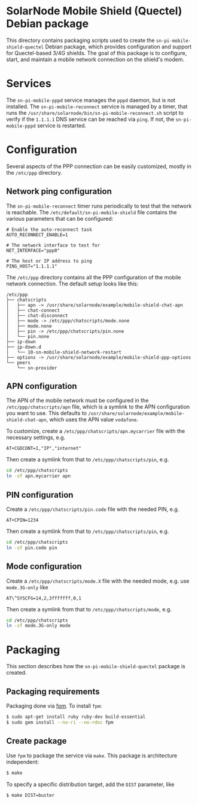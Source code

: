 # SolarNode Mobile Shield (Quectel) Debian package

This directory contains packaging scripts used to create the `sn-pi-mobile-shield-quectel`
Debian package, which provides configuration and support for Quectel-based 3/4G shields. The goal of
this package is to configure, start, and maintain a mobile network connection on the shield's modem.

# Services

The `sn-pi-mobile-pppd` service manages the `pppd` daemon, but is not installed. The
`sn-pi-mobile-reconnect` service is managed by a timer, that runs the
`/usr/share/solarnode/bin/sn-pi-mobile-reconnect.sh` script to verify if the `1.1.1.1` DNS service
can be reached via `ping`. If not, the `sn-pi-mobile-pppd` service is restarted.

# Configuration

Several aspects of the PPP connection can be easily customized, mostly in the `/etc/ppp` directory.

## Network ping configuration

The `sn-pi-mobile-reconnect` timer runs periodically to test that the network is reachable. The
`/etc/default/sn-pi-mobile-shield` file contains the various parameters that can be configured:

```
# Enable the auto-reconnect task
AUTO_RECONNECT_ENABLE=1

# The network interface to test for
NET_INTERFACE="ppp0"

# The host or IP address to ping
PING_HOST="1.1.1.1"
```

The `/etc/ppp` directory contains all the PPP configuration of the mobile network connection.
The default setup looks like this:

```
/etc/ppp
├── chatscripts
│   ├── apn -> /usr/share/solarnode/example/mobile-shield-chat-apn
│   ├── chat-connect
│   ├── chat-disconnect
│   ├── mode -> /etc/ppp/chatscripts/mode.none
│   ├── mode.none
│   ├── pin -> /etc/ppp/chatscripts/pin.none
│   └── pin.none
├── ip-down
├── ip-down.d
│   └── 10-sn-mobile-shield-network-restart
├── options -> /usr/share/solarnode/example/mobile-shield-ppp-options
└── peers
    └── sn-provider
```

## APN configuration

The APN of the mobile network must be configured in the `/etc/ppp/chatscripts/apn` file, which is
a symlink to the APN configuration you want to use. This defaults to
`/usr/share/solarnode/example/mobile-shield-chat-apn`, which uses the APN value `vodafone`.

To customize, create a `/etc/ppp/chatscripts/apn.mycarrier` file with the necessary settings, e.g.

```
AT+CGDCONT=1,"IP","internet"
```

Then create a symlink from that to `/etc/ppp/chatscripts/pin`, e.g.

```sh
cd /etc/ppp/chatscripts
ln -sf apn.mycarrier apn
```

## PIN configuration

Create a `/etc/ppp/chatscripts/pin.code` file with the needed PIN, e.g.

```
AT+CPIN=1234
```

Then create a symlink from that to `/etc/ppp/chatscripts/pin`, e.g.

```sh
cd /etc/ppp/chatscripts
ln -sf pin.code pin
```

## Mode configuration

Create a `/etc/ppp/chatscripts/mode.X` file with the needed mode, e.g. use `mode.3G-only` like

```
AT\^SYSCFG=14,2,3fffffff,0,1
```

Then create a symlink from that to `/etc/ppp/chatscripts/mode`, e.g.

```sh
cd /etc/ppp/chatscripts
ln -sf mode.3G-only mode
```


# Packaging

This section describes how the `sn-pi-mobile-shield-quectel` package is created.

## Packaging requirements

Packaging done via [fpm][fpm]. To install `fpm`:

```sh
$ sudo apt-get install ruby ruby-dev build-essential
$ sudo gem install --no-ri --no-rdoc fpm
```

## Create package

Use `fpm` to package the service via `make`. This package is architecture independent:

```sh
$ make
```

To specify a specific distribution target, add the `DIST` parameter, like

```sh
$ make DIST=buster
```

[fpm]: https://github.com/jordansissel/fpm
